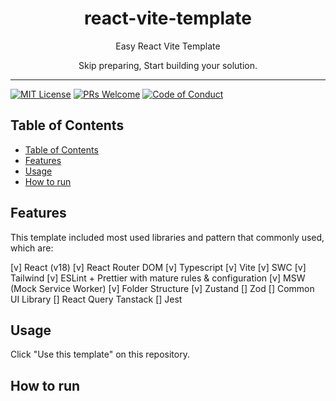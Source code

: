 <div align="center">
<h1>react-vite-template</h1>

<p>Easy React Vite Template</p>
<p>Skip preparing, Start building your solution.</p>
</div>

---

[![MIT License][license-badge]][license]
[![PRs Welcome][prs-badge]][prs]
[![Code of Conduct][coc-badge]][coc]


## Table of Contents

<!-- START doctoc generated TOC please keep comment here to allow auto update -->
<!-- DON'T EDIT THIS SECTION, INSTEAD RE-RUN doctoc TO UPDATE -->

- [Table of Contents](#table-of-contents)
- [Features](#features)
- [Usage](#usage)
- [How to run](#how-to-run)

<!-- END doctoc generated TOC please keep comment here to allow auto update -->



## Features

This template included most used libraries and pattern that commonly used, which are:

[v] React (v18)
[v] React Router DOM
[v] Typescript
[v] Vite
[v] SWC
[v] Tailwind
[v] ESLint + Prettier with mature rules & configuration
[v] MSW (Mock Service Worker)
[v] Folder Structure
[v] Zustand
[] Zod
[] Common UI Library
[] React Query Tanstack
[] Jest


## Usage

Click "Use this template" on this repository.


## How to run


[license-badge]: https://img.shields.io/npm/l/react-vite-starter.svg?style=flat-square
[license]: https://github.com/fyfirman/react-vite-starter/blob/master/LICENSE
[prs-badge]: https://img.shields.io/badge/PRs-welcome-brightgreen.svg?style=flat-square
[prs]: http://makeapullrequest.com
[coc-badge]: https://img.shields.io/badge/code%20of-conduct-ff69b4.svg?style=flat-square
[coc]: https://github.com/fyfirman/react-vite-starter/blob/master/other/CODE_OF_CONDUCT.md
